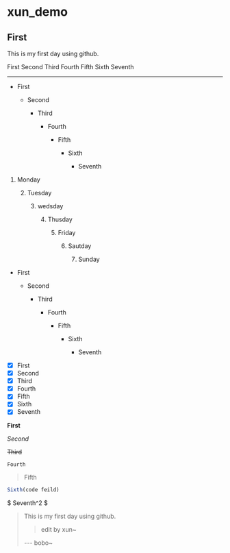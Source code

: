 # xun_demo
## First

This is my first day using github.

First
Second
Third
Fourth
Fifth
Sixth
Seventh

---

- First

  - Second

    - Third

      - Fourth

        - Fifth

          - Sixth

            - Seventh

1. Monday

	2. Tuesday

		3. wedsday

			4. Thusday

				5. Friday

					6. Sautday

						7. Sunday

* First

  * Second

    * Third

       * Fourth

          * Fifth

            * Sixth

              * Seventh

- [x] First
- [x] Second
- [x] Third
- [x] Fourth
- [x] Fifth
- [x] Sixth
- [x] Seventh

**First**

*Second*

~~Third~~

`Fourth`

>Fifth
``` js
Sixth(code feild)
```
$ Seventh^2 $





> This is my first day using github.
> > edit by xun~
> > 
> --- bobo~
